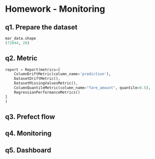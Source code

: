 # Homework - Monitoring

## q1. Prepare the dataset

```python
mar_data.shape
(72044, 20)
```

## q2. Metric

```python
report = Report(metrics=[
    ColumnDriftMetric(column_name='prediction'),
    DatasetDriftMetric(),
    DatasetMissingValuesMetric(),
    ColumnQuantileMetric(column_name="fare_amount", quantile=0.5),
    RegressionPerformanceMetrics()
]
)
```

## q3. Prefect flow

## q4. Monitoring

## q5. Dashboard